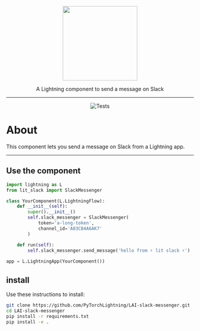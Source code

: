 <!---:lai-name: Slack Messenger--->

<div align="center">
<img src="https://pl-bolts-doc-images.s3.us-east-2.amazonaws.com/lai.png" width="200px">

A Lightning component to send a message on Slack
______________________________________________________________________

![Tests](https://github.com/PyTorchLightning/LAI-slack-messenger/actions/workflows/ci-testing.yml/badge.svg)

</div>

# About
This component lets you send a message on Slack from a Lightning app.


----

## Use the component

<!---:lai-use:--->
```python
import lightning as L
from lit_slack import SlackMessenger

class YourComponent(L.LightningFlow):
    def __init__(self):
        super().__init__()
        self.slack_messenger = SlackMessenger(
            token='a-long-token', 
            channel_id='A03CB4A6AK7'
        )

    def run(self):
        self.slack_messenger.send_message('hello from ⚡ lit slack ⚡')
        
app = L.LightningApp(YourComponent())

```

## install
Use these instructions to install:

<!---:lai-install:--->
```bash
git clone https://github.com/PyTorchLightning/LAI-slack-messenger.git
cd LAI-slack-messenger
pip install -r requirements.txt
pip install -e .
```
